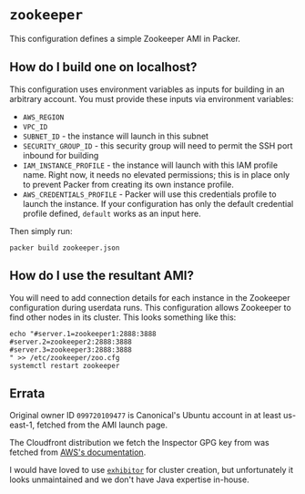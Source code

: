 # `zookeeper`

This configuration defines a simple Zookeeper AMI in Packer.

## How do I build one on localhost?

This configuration uses environment variables as inputs for building in an arbitrary account. You must provide these inputs via environment variables:
* `AWS_REGION`
* `VPC_ID`
* `SUBNET_ID` - the instance will launch in this subnet
* `SECURITY_GROUP_ID` - this security group will need to permit the SSH port inbound for building
* `IAM_INSTANCE_PROFILE` - the instance will launch with this IAM profile name. Right now, it needs no elevated permissions; this is in place only to prevent Packer from creating its own instance profile.
* `AWS_CREDENTIALS_PROFILE` - Packer will use this credentials profile to launch the instance. If your configuration has only the default credential profile defined, `default` works as an input here.

Then simply run:
```
packer build zookeeper.json
```

## How do I use the resultant AMI?
You will need to add connection details for each instance in the Zookeeper configuration during userdata runs. This configuration allows Zookeeper to find other nodes in its cluster. This looks something like this:

```
echo "#server.1=zookeeper1:2888:3888
#server.2=zookeeper2:2888:3888
#server.3=zookeeper3:2888:3888
" >> /etc/zookeeper/zoo.cfg
systemctl restart zookeeper
```

## Errata
Original owner ID `099720109477` is Canonical's Ubuntu account in at least us-east-1, fetched from the AMI launch page.

The Cloudfront distribution we fetch the Inspector GPG key from was fetched from [AWS's documentation](https://docs.aws.amazon.com/inspector/latest/userguide/inspector_verify-sig-agent-download-linux.html).

I would have loved to use [`exhibitor`](https://github.com/soabase/exhibitor) for cluster creation, but unfortunately it looks unmaintained and we don't have Java expertise in-house.

